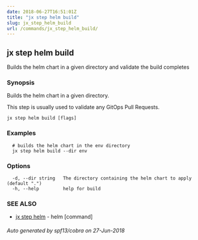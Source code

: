 ```yaml
---
date: 2018-06-27T16:51:01Z
title: "jx step helm build"
slug: jx_step_helm_build
url: /commands/jx_step_helm_build/
---
```

## jx step helm build

Builds the helm chart in a given directory and validate the build completes

### Synopsis

Builds the helm chart in a given directory. 

This step is usually used to validate any GitOps Pull Requests.

```
jx step helm build [flags]
```

### Examples

```
  # builds the helm chart in the env directory
  jx step helm build --dir env
```

### Options

```
  -d, --dir string   The directory containing the helm chart to apply (default ".")
  -h, --help         help for build
```

### SEE ALSO

* [jx step helm](/commands/jx_step_helm/)	 - helm [command]

###### Auto generated by spf13/cobra on 27-Jun-2018
